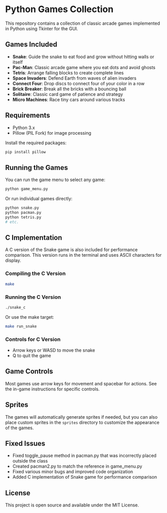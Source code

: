 # Python Games Collection

This repository contains a collection of classic arcade games implemented in Python using Tkinter for the GUI.

## Games Included

- **Snake**: Guide the snake to eat food and grow without hitting walls or itself
- **Pac-Man**: Classic arcade game where you eat dots and avoid ghosts
- **Tetris**: Arrange falling blocks to create complete lines
- **Space Invaders**: Defend Earth from waves of alien invaders
- **Connect Four**: Drop discs to connect four of your color in a row
- **Brick Breaker**: Break all the bricks with a bouncing ball
- **Solitaire**: Classic card game of patience and strategy
- **Micro Machines**: Race tiny cars around various tracks

## Requirements

- Python 3.x
- Pillow (PIL Fork) for image processing

Install the required packages:

```bash
pip install pillow
```

## Running the Games

You can run the game menu to select any game:

```bash
python game_menu.py
```

Or run individual games directly:

```bash
python snake.py
python pacman.py
python tetris.py
# etc.
```

## C Implementation

A C version of the Snake game is also included for performance comparison. This version runs in the terminal and uses ASCII characters for display.

### Compiling the C Version

```bash
make
```

### Running the C Version

```bash
./snake_c
```

Or use the make target:

```bash
make run_snake
```

### Controls for C Version

- Arrow keys or WASD to move the snake
- Q to quit the game

## Game Controls

Most games use arrow keys for movement and spacebar for actions. See the in-game instructions for specific controls.

## Sprites

The games will automatically generate sprites if needed, but you can also place custom sprites in the `sprites` directory to customize the appearance of the games.

## Fixed Issues

- Fixed toggle_pause method in pacman.py that was incorrectly placed outside the class
- Created pacman2.py to match the reference in game_menu.py
- Fixed various minor bugs and improved code organization
- Added C implementation of Snake game for performance comparison

## License

This project is open source and available under the MIT License.
